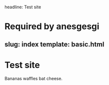 headline: Test site
# Required by anesgesgi
slug: index
template: basic.html
---
# Test site

Bananas waffles bat cheese.